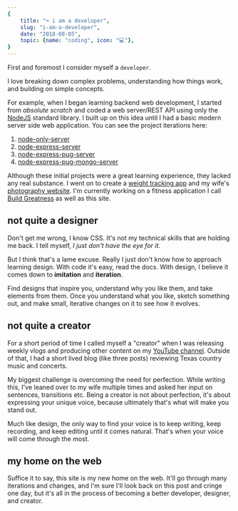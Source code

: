 ```yaml
---
{
    title: "⌨️ i am a developer",
    slug: "i-am-a-developer",
    date: "2018-08-05",
    topic: {name: "coding", icon: "💻"},
}
---
```


First and foremost I consider myself a `developer`.

I love breaking down complex problems, understanding how things work, and building on simple concepts.

For example, when I began learning backend web development, I started from _absolute scratch_ and coded a web server/REST API using only the [NodeJS][1] standard library. I built up on this idea until I had a basic modern server side web application. You can see the project iterations here:

1. [node-only-server][2]
2. [node-express-server][3]
3. [node-express-pug-server][4]
4. [node-express-pug-mongo-server][5]

Although these initial projects were a great learning experience, they lacked any real substance. I went on to create a [weight tracking app][6] and my wife's [photography website][7]. I'm currently working on a fitness application I call [Build Greatness][8] as well as this site.

## not quite a designer

Don't get me wrong, I know CSS. It's not my technical skills that are holding me back. I tell myself, _I just don't have the eye for it._

But I think that's a lame excuse. Really I just don't know how to approach learning design. With code it's easy, read the docs. With design, I believe it comes down to **imitation** and **iteration**.

Find designs that inspire you, understand why you like them, and take elements from them. Once you understand what you like, sketch something out, and make small, iterative changes on it to see how it evolves.

## not quite a creator

For a short period of time I called myself a "creator" when I was releasing weekly vlogs and producing other content on my [YouTube channel][9]. Outside of that, I had a short lived blog (like three posts) reviewing Texas country music and concerts.

My biggest challenge is overcoming the need for perfection. While writing this, I've leaned over to my wife multiple times and asked her input on sentences, transitions etc. Being a creator is not about perfection, it's about expressing your unique voice, because ultimately that's what will make you stand out.

Much like design, the only way to find your voice is to keep writing, keep recording, and keep editing until it comes natural. That's when your voice will come through the most.

## my home on the web

Suffice it to say, this site is my new home on the web. It'll go through many iterations and changes, and I'm sure I'll look back on this post and cringe one day, but it's all in the process of becoming a better developer, designer, and creator.

[1]: https://nodejs.org/
[2]: https://github.com/bradgarropy/node-only-server
[3]: https://github.com/bradgarropy/node-express-server
[4]: https://github.com/bradgarropy/node-express-pug-server
[5]: https://github.com/bradgarropy/node-express-pug-mongodb-server
[6]: https://weighter-react.herokuapp.com/
[7]: https://photogarropy.com/
[8]: https://buildgreatness.herokuapp.com/
[9]: https://www.youtube.com/user/bradgarropy
